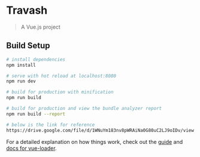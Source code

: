 # Travash

> A Vue.js project

## Build Setup

``` bash
# install dependencies
npm install

# serve with hot reload at localhost:8080
npm run dev

# build for production with minification
npm run build

# build for production and view the bundle analyzer report
npm run build --report

# below is the link for reference
https://drive.google.com/file/d/1WNuYm183nv8pWRAiNa0G80uC2LJ9oIDv/view
```

For a detailed explanation on how things work, check out the [guide](http://vuejs-templates.github.io/webpack/) and [docs for vue-loader](http://vuejs.github.io/vue-loader).
